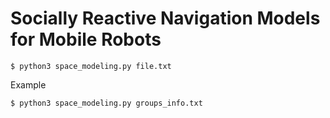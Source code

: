 # Socially Reactive Navigation Models for Mobile Robots
```
$ python3 space_modeling.py file.txt 
```
Example
```
$ python3 space_modeling.py groups_info.txt
```
